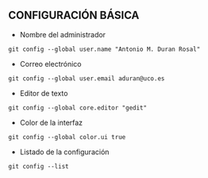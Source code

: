 ## CONFIGURACIÓN BÁSICA

* Nombre del administrador
~~~
git config --global user.name "Antonio M. Duran Rosal"
~~~

* Correo electrónico
~~~
git config --global user.email aduran@uco.es
~~~

* Editor de texto
~~~
git config --global core.editor "gedit"
~~~

* Color de la interfaz
~~~
git config --global color.ui true
~~~

* Listado de la configuración
~~~
git config --list
~~~
